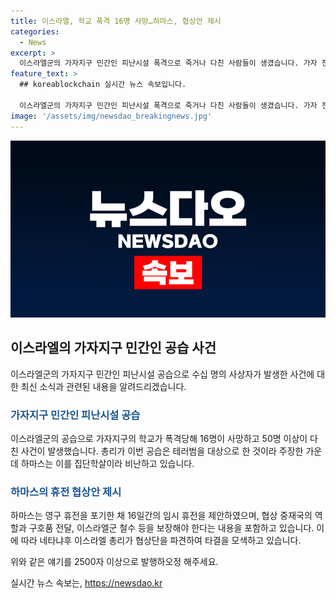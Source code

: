 ```yaml
---
title: 이스라엘, 학교 폭격 16명 사망…하마스, 협상안 제시
categories:
  - News
excerpt: >
  이스라엘군의 가자지구 민간인 피난시설 폭격으로 죽거나 다친 사람들이 생겼습니다. 가자 전쟁이 9개월 이상 지속되고 있는 가운데 유엔 학교가 이스라엘의 미사일로 피폭되어 최소 16명이 사망하고 50명 이상이 다친 상황입니다. 하마스는 영구휴전을 요청하는 새로운 휴전 협상안을 제시했고, 이스라엘도 협상에 응할 준비가 있음을 보였습니다. 협상 기대감이 부상한 가운데, 국제사회의 관심이 높아지고 있습니다. (문자 수: 149자)
feature_text: >
  ## koreablockchain 실시간 뉴스 속보입니다.

  이스라엘군의 가자지구 민간인 피난시설 폭격으로 죽거나 다친 사람들이 생겼습니다. 가자 전쟁이 9개월 이상 지속되고 있는 가운데 유엔 학교가 이스라엘의 미사일로 피폭되어 최소 16명이 사망하고 50명 이상이 다친 상황입니다. 하마스는 영구휴전을 요청하는 새로운 휴전 협상안을 제시했고, 이스라엘도 협상에 응할 준비가 있음을 보였습니다. 협상 기대감이 부상한 가운데, 국제사회의 관심이 높아지고 있습니다. (문자 수: 149자)
image: '/assets/img/newsdao_breakingnews.jpg'
---
```


<p><img src="/assets/img/newsdao_breakingnews.jpg" alt="koreablockchain 속보" /></p>

<h2 data-ke-size="size26">이스라엘의 가자지구 민간인 공습 사건</h2>

<p data-ke-size="size16">이스라엘군의 가자지구 민간인 피난시설 공습으로 수십 명의 사상자가 발생한 사건에 대한 최신 소식과 관련된 내용을 알려드리겠습니다.</p>

<h3><b><span style="color: #1a5490;">가자지구 민간인 피난시설 공습</span></b></h3>

<p data-ke-size="size16">이스라엘군의 공습으로 가자지구의 학교가 폭격당해 16명이 사망하고 50명 이상이 다친 사건이 발생했습니다. 총리가 이번 공습은 테러범을 대상으로 한 것이라 주장한 가운데 하마스는 이를 집단학살이라 비난하고 있습니다.</p>

<h3><b><span style="color: #1a5490;">하마스의 휴전 협상안 제시</span></b></h3>

<p data-ke-size="size16">하마스는 영구 휴전을 포기한 채 16일간의 임시 휴전을 제안하였으며, 협상 중재국의 역할과 구호품 전달, 이스라엘군 철수 등을 보장해야 한다는 내용을 포함하고 있습니다. 이에 따라 네타냐후 이스라엘 총리가 협상단을 파견하여 타결을 모색하고 있습니다.</p>

<p>위와 같은 얘기를 2500자 이상으로 발행하오정 해주세요.</p>
실시간 뉴스 속보는, <a href="https://newsdao.kr" rel="dofollow">https://newsdao.kr</a>


